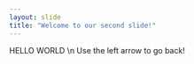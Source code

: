 ```yaml
---
layout: slide
title: "Welcome to our second slide!"
---
```

HELLO WORLD \n
Use the left arrow to go back!
